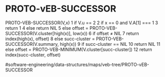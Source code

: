 # PROTO-vEB-SUCCESSOR
PROTO-VEB-SUCCESSOR(V,x)
1 if V.u == 2
2   if x == 0 and V.A[1] === 1
3      return 1 
4   else return NIL 
5 else offset = PROTO-VEB-SUCCESSOR(V.cluster[high(x)], low(x))
6    if offset ≠ NIL 
7       return index(high(x), offset)
8    else succ-cluster = PROTO-VEB-SUCCESSOR(V.summary, high(x))
9       if succ-cluster == NIL 
10          return NIL 
11      else offset = PROTO-VEB-MINIMUM(V.cluster[succ-cluster])
12          return index(succ-cluster, offset)


#software-engineering/data-structures/maps/veb-tree/PROTO-vEB-SUCCESSOR
